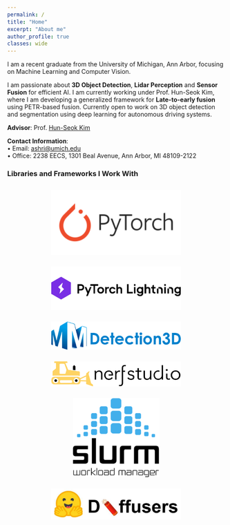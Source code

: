 ```yaml
---
permalink: /
title: "Home"
excerpt: "About me"
author_profile: true
classes: wide
---
```


I am a recent graduate from the University of Michigan, Ann Arbor, focusing on Machine Learning and Computer Vision. 

I am passionate about **3D Object Detection**, **Lidar Perception** and **Sensor Fusion** for efficient AI. I am currently working under Prof. Hun-Seok Kim, where I am developing a generalized framework for **Late-to-early fusion** using PETR-based fusion. Currently open to work on 3D object detection and segmentation using deep learning for autonomous driving systems.

**Advisor**: Prof. [Hun-Seok Kim](https://kim.engin.umich.edu/)

**Contact Information**:  
&bull; Email: ashri@umich.edu  
&bull; Office: 2238 EECS, 1301 Beal Avenue, Ann Arbor, MI 48109-2122


### Libraries and Frameworks I Work With
<div style="text-align: center;">
   <img src="/images/logos/pytorch.svg" alt="PyTorch" width="300" height="auto" style="margin: 12px;" />
   <img src="/images/logos/pl2.svg" alt="PyTorch Lightning" width="300" height="auto" style="margin: 12px;" />
   <img src="/images/logos/mmdet3d.png" alt="OpenMMLab" width="300" height="auto" style="margin: 12px;" />
   <img src="/images/logos/nerfstudio.png" alt="OpenMMLab" width="300" height="auto" style="margin: 12px;" />
   <img src="/images/logos/slurm.png" alt="OpenMMLab" width="200" height="auto" style="margin: 12px;" />
   <img src="/images/logos/diffusers.jpg" alt="OpenMMLab" width="300" height="auto" style="margin: 12px;" />
</div>